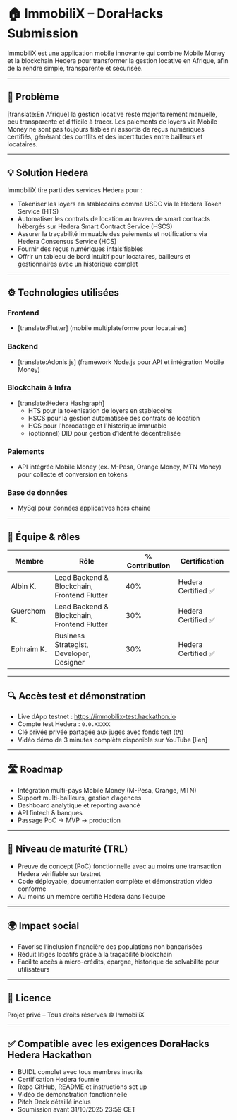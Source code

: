 # 🏠 ImmobiliX – DoraHacks Submission

ImmobiliX est une application mobile innovante qui combine Mobile Money et la blockchain Hedera pour transformer la gestion locative en Afrique, afin de la rendre simple, transparente et sécurisée.

---

## 🚩 Problème  

[translate:En Afrique] la gestion locative reste majoritairement manuelle, peu transparente et difficile à tracer. Les paiements de loyers via Mobile Money ne sont pas toujours fiables ni assortis de reçus numériques certifiés, générant des conflits et des incertitudes entre bailleurs et locataires.

---

## 💡 Solution Hedera  

ImmobiliX tire parti des services Hedera pour :

- Tokeniser les loyers en stablecoins comme USDC via le Hedera Token Service (HTS)  
- Automatiser les contrats de location au travers de smart contracts hébergés sur Hedera Smart Contract Service (HSCS)  
- Assurer la traçabilité immuable des paiements et notifications via Hedera Consensus Service (HCS)  
- Fournir des reçus numériques infalsifiables  
- Offrir un tableau de bord intuitif pour locataires, bailleurs et gestionnaires avec un historique complet

---

## ⚙️ Technologies utilisées

### Frontend  
- [translate:Flutter] (mobile multiplateforme pour locataires) 

### Backend  
- [translate:Adonis.js] (framework Node.js pour API et intégration Mobile Money)

### Blockchain & Infra  
- [translate:Hedera Hashgraph]  
  - HTS pour la tokenisation de loyers en stablecoins  
  - HSCS pour la gestion automatisée des contrats de location  
  - HCS pour l'horodatage et l'historique immuable  
  - (optionnel) DID pour gestion d’identité décentralisée

### Paiements  
- API intégrée Mobile Money (ex. M-Pesa, Orange Money, MTN Money) pour collecte et conversion en tokens

### Base de données  
- MySql pour données applicatives hors chaîne

---

## 👥 Équipe & rôles

| Membre       | Rôle                                    | % Contribution | Certification          |
|--------------|----------------------------------------|----------------|------------------------|
| Albin K.     | Lead Backend & Blockchain, Frontend Flutter | 40%           | Hedera Certified ✅     |
| Guerchom K.  | Lead Backend & Blockchain, Frontend Flutter | 30%           | Hedera Certified ✅     |
| Ephraim K.   | Business Strategist, Developer, Designer | 30%           | Hedera Certified ✅     |

---

## 🔍 Accès test et démonstration

- Live dApp testnet : https://immobilix-test.hackathon.io  
- Compte test Hedera : `0.0.XXXXX`  
- Clé privée privée partagée aux juges avec fonds test (tℏ)  
- Vidéo démo de 3 minutes complète disponible sur YouTube [lien]

---

## 🛣️ Roadmap

- Intégration multi-pays Mobile Money (M-Pesa, Orange, MTN)  
- Support multi-bailleurs, gestion d’agences  
- Dashboard analytique et reporting avancé  
- API fintech & banques  
- Passage PoC → MVP → production

---

## 🧪 Niveau de maturité (TRL)

- Preuve de concept (PoC) fonctionnelle avec au moins une transaction Hedera vérifiable sur testnet  
- Code déployable, documentation complète et démonstration vidéo conforme  
- Au moins un membre certifié Hedera dans l’équipe

---

## 🌍 Impact social

- Favorise l’inclusion financière des populations non bancarisées  
- Réduit litiges locatifs grâce à la traçabilité blockchain  
- Facilite accès à micro-crédits, épargne, historique de solvabilité pour utilisateurs

---

## 📜 Licence

Projet privé – Tous droits réservés © ImmobiliX


---

## ✅ Compatible avec les exigences DoraHacks Hedera Hackathon

- BUIDL complet avec tous membres inscrits  
- Certification Hedera fournie  
- Repo GitHub, README et instructions set up  
- Vidéo de démonstration fonctionnelle  
- Pitch Deck détaillé inclus  
- Soumission avant 31/10/2025 23:59 CET
